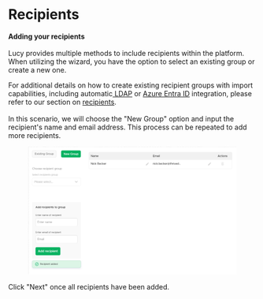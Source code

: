 # Recipients

**Adding your recipients**\
\
Lucy provides multiple methods to include recipients within the platform. When utilizing the wizard, you have the option to select an existing group or create a new one.

For additional details on how to create existing recipient groups with import capabilities, including automatic[ LDAP](../../../settings/common-system-settings/ldap-settings.md) or [Azure Entra ID](../../../settings/common-system-settings/azure-applications.md) integration, please refer to our section on [recipients](../../../users/recipient-groups.md).\
\
In this scenario, we will choose the "New Group" option and input the recipient's name and email address. This process can be repeated to add more recipients.

<figure><img src="../../../../.gitbook/assets/image (223).png" alt=""><figcaption></figcaption></figure>

Click "Next" once all recipients have been added.

